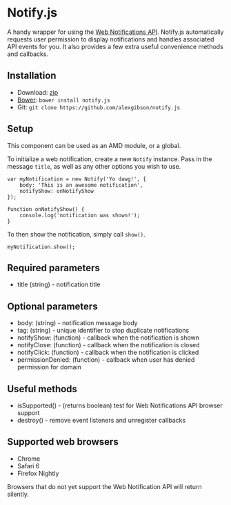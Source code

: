 Notify.js
=========

A handy wrapper for using the [Web Notifications API](http://www.w3.org/TR/notifications/). Notify.js automatically requests user permission to display notifications and handles associated API events for you. It also provides a few extra useful convenience methods and callbacks.

Installation
---------------------------------------

* Download: [zip](https://github.com/alexgibson/notify.js/zipball/master)
* [Bower](https://github.com/twitter/bower/): `bower install notify.js`
* Git: `git clone https://github.com/alexgibson/notify.js`

Setup
---------

This component can be used as an AMD module, or a global.

To initialize a web notification, create a new `Notify` instance. Pass in the message `title`, as well as any other options you wish to use.

```
var myNotification = new Notify('Yo dawg!', {
	body: 'This is an awesome notification',
	notifyShow: onNotifyShow
});

function onNotifyShow() {
	console.log('notification was shown!');
}
```

To then show the notification, simply call `show()`.

```
myNotification.show(); 
```

Required parameters
-------------------

* title (string) - notification title

Optional parameters
-------------------

* body: (string) - notification message body
* tag: (string) - unique identifier to stop duplicate notifications
* notifyShow: (function) - callback when the notification is shown
* notifyClose: (function) - callback when the notification is closed
* notifyClick: (function) - callback when the notification is clicked
* permissionDenied: (function) - callback when user has denied permission for domain

Useful methods
--------------

* isSupported() - (returns boolean) test for Web Notifications API browser support
* destroy() - remove event listeners and unregister callbacks

Supported web browsers
---------------------------------------

- Chrome
- Safari 6
- Firefox Nightly

Browsers that do not yet support the Web Notification API will return silently.
